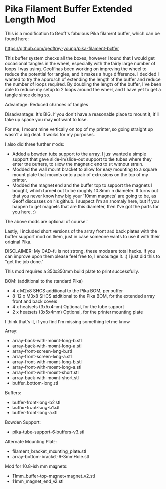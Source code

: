 # Pika Filament Buffer Extended Length Mod

This is a modification to Geoff's fabulous Pika filament buffer, which can be found here:

https://github.com/geoffrey-young/pika-filament-buffer

This buffer system checks all the boxes, however I found that I would get occasional tangles in the wheel, especially with the fairly large number of loops I was using.  Geoff has been working on improving the wheel to reduce the potential for tangles, and it makes a huge difference.   I decided I wanted to try the approach of extending the length of the buffer and reduce the number of loops required.  By doubling the length of the buffer, I've been able to reduce my setup to 2 loops around the wheel, and I have yet to get a tangle since doing so.

Advantage: Reduced chances of tangles

Disadvantage:  It's BIG.  If you don't have a reasonable place to mount it, it'll take up space you may not want to lose.  

For me, I mount mine vertically on top of my printer, so going straight up wasn't a big deal.  It works for my purposes.

I also did three further mods:

- Added a bowden tube support to the array.  I just wanted a simple support that gave slide-in/slide-out support to the tubes where they enter the buffers, to allow the magnetic end to sit without strain.
- Modded the wall mount bracket to allow for easy mounting to a square mount plate that mounts onto a pair of extrusions on the top of my printer.
- Modded the magnet end and the buffer top to support the magnets I bought, which turned out to be roughly 10.8mm in diameter.  It turns out that you never know how big your '10mm magnets' are going to be, as Geoff discusses on his github.  I suspect I'm an anomaly here, but if you happen to get magnets that are this diameter, then I've got the parts for you here. :) 

The above mods are optional of course.'

Lastly, I included short versions of the array front and back plates with the buffer support mod on them, just in case someone wants to use it with their original Pika.

DISCLAIMER:  My CAD-fu is not strong, these mods are total hacks.  If you can improve upon them please feel free to, I encourage it. :) I just did this to "get the job done."

This mod requires a 350x350mm build plate to print successfully.

BOM:
(additional to the standard Pika)
- 4 x M2x8 SHCS additional to the Pika BOM, per buffer
- 8-12 x M3x8 SHCS additional to the Pika BOM, for the extended array front and back covers
- 4 x heatsets (3x5x4mm) Optional, for the tube support
- 2 x heatsets (3x5x4mm) Optional, for the printer mounting plate

I think that's it, if you find I'm missing something let me know

Array:
- array-back-with-mount-long-b.stl
- array-back-with-mount-long-a.stl
- array-front-screen-long-b.stl
- array-front-screen-long-a.stl
- array-front-with-mount-long-b.stl
- array-front-with-mount-long-a.stl
- array-front-with-mount-short.stl
- array-back-with-mount-short.stl
- buffer_bottom-long.stl

Buffers:
- buffer-front-long-b2.stl
- buffer-front-long-b1.stl
- buffer-front-long-a.stl

Bowden Support:
- pika-tube-support-6-buffers-v3.stl

Alternate Mounting Plate:
- filament_bracket_mounting_plate.stl
- array-bottom-bracket-6-3mmHole.stl

Mod for 10.8-ish mm magnets:
- 11mm_buffer-top-magnet+magnet_v2.stl
- 11mm_magnet_end_v2.stl
